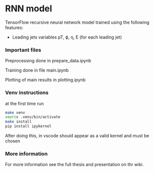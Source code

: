 # RNN model

TensorFlow recursive neural network model trained using the following features:

- Leading jets variables pT, ϕ, η, E (for each leading jet)

### Important files
Preprocessing done in prepare_data.ipynb

Training done in file main.ipynb

Plotting of main results in plotting.ipynb

### Venv instructions

at the first time run 

```bash
make venv
source .venv/bin/activate
make install
pip install ipykernel

```

After doing this, in vscode should appear as a valid kernel and must be chosen

### More information
For more information see the full thesis and presentation on thr wiki.
